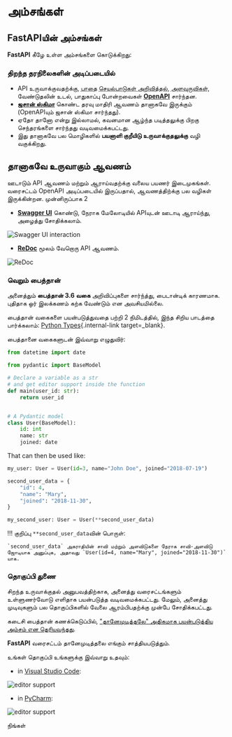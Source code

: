 # அம்சங்கள்

## FastAPIயின் அம்சங்கள்

**FastAPI** கீழே உள்ள அம்சங்களை கொடுக்கிறது:

### திறந்த தரநிலைகளின் அடிப்படையில்

* API உருவாக்குவதற்க்கு, <abbr title="also known as: endpoints, routes">பாதை</abbr> <abbr title="also known as HTTP methods, as POST, GET, PUT, DELETE">செயல்பாடுகள் அறிவித்தல்</abbr>, <abbr title="parameters">அளவுருவிகள்</abbr>, வேண்டுதலின் உடல், பாதுகாப்பு போன்றவைகள் <a href="https://github.com/OAI/OpenAPI-Specification" class="external-link" target="_blank"><strong>OpenAPI</strong></a> சார்ந்தன.
* <a href="https://json-schema.org/" class="external-link" target="_blank"><strong>ஜசான் ஸ்கிமா</strong></a> கொண்ட தரவு மாதிரி ஆவணம் தானாகவே இருக்கும் (OpenAPIயும் ஜசான் ஸ்கிமா சார்ந்தது).
* ஏதோ தானோ என்று இல்லாமல், கவனமான ஆழ்ந்த படித்தலுக்கு பிறகு செந்தரங்களை சார்ந்தது வடிவமைக்கபட்டது.
* இது தானாகவே பல மொழிகளில் **பயனாளி குறீயிடு உருவாக்குதலுக்கு** வழி வகுக்கிறது.

## தானாகவே உருவாகும் ஆவணம்

ஊடாடும் API ஆவணம் மற்றும் ஆராய்வதற்க்கு வலைய பயணர் இடைமுகங்கள். வரைசட்டம் OpenAPI அடிப்படையில் இருப்பதால், ஆவணத்திற்க்கு பல வழிகள் இருக்கின்றன. முன்னிருப்பாக 2

* <a href="https://github.com/swagger-api/swagger-ui" class="external-link" target="_blank"><strong>Swagger UI</strong></a> கொண்டு, நேராக மேலோடியில் APIயுடன் ஊடாடி ஆராய்ந்து, அழைத்து சோதிக்கலாம்.

![Swagger UI interaction](https://fastapi.tiangolo.com/img/index/index-03-swagger-02.png)

* <a href="https://github.com/Rebilly/ReDoc" class="external-link" target="_blank"><strong>ReDoc</strong></a> மூலம் வேறொரு API ஆவணம்.

![ReDoc](https://fastapi.tiangolo.com/img/index/index-06-redoc-02.png)

### வெறும் பைத்தான்

அனைத்தும் **பைத்தான் 3.6 வகை** அறிவிப்புகளை சார்ந்த்து, பைடான்டிக் காரணமாக. புதிதாக ஒர் இலக்கணம் கற்க வேண்டும் என அவசியமில்லை.

பைத்தான் வகைகளை பயன்படுத்துவதை பற்றி 2 நிமிடத்தில், இந்த சிறிய பாடத்தை பார்க்கலாம்: [Python Types](python-types.md){.internal-link target=_blank}.

பைத்தானை வகைகளுடன் இவ்வாறு எழுதுவிர்:

```Python
from datetime import date

from pydantic import BaseModel

# Declare a variable as a str
# and get editor support inside the function
def main(user_id: str):
    return user_id


# A Pydantic model
class User(BaseModel):
    id: int
    name: str
    joined: date
```

That can then be used like:

```Python
my_user: User = User(id=3, name="John Doe", joined="2018-07-19")

second_user_data = {
    "id": 4,
    "name": "Mary",
    "joined": "2018-11-30",
}

my_second_user: User = User(**second_user_data)
```

!!! குறிப்பு
    `**second_user_data`வின் பொருள்:

    `second_user_data` அகராதியின் சாவி மற்றும் அளவிடுகளை நேராக சாவி-அளவிடு ஜோடியாக அனுப்புக, அதாவது `User(id=4, name="Mary", joined="2018-11-30")` யாக.

### தொகுப்பி துணை

சிறந்த உருவாக்குதல் அனுபவத்திற்காக, அனைத்து வரைசட்டங்களும் உள்ளுணர்வோடு எளிதாக பயன்படுத்த வடிவமைக்கபட்டது. மேலும், அனைத்து முடிவுகளும் பல தொகுப்பிகளில் வேலை ஆரம்பிபதற்க்கு முன்பே சோதிக்கபட்டது.

கடைசி பைத்தான் கணக்கெடுப்பில், <a href="https://www.jetbrains.com/research/python-developers-survey-2017/#tools-and-features" class="external-link" target="_blank">"தானேமுடித்தலே" அதிகமாக பயன்படுத்திய அம்சம் என தெரியவந்தது</a>.

**FastAPI** வரைசட்டம் தானேமுடித்தலை எங்கும் சாத்தியபடுத்தும்.

உங்கள் தொகுப்பி உங்களுக்கு இவ்வாறு உதவும்:

* in <a href="https://code.visualstudio.com/" class="external-link" target="_blank">Visual Studio Code</a>:

![editor support](https://fastapi.tiangolo.com/img/vscode-completion.png)

* in <a href="https://www.jetbrains.com/pycharm/" class="external-link" target="_blank">PyCharm</a>:

![editor support](https://fastapi.tiangolo.com/img/pycharm-completion.png)

நிங்கள்
